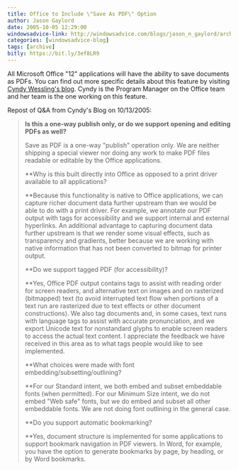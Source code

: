 ```yaml
---
title: Office to Include \"Save As PDF\" Option
author: Jason Gaylord
date: 2005-10-05 12:29:00
windowsadvice-link: http://windowsadvice.com/blogs/jason_n_gaylord/archive/2005/10/19/Office-12-Save-As-PDF-Announced.aspx
categories: [windowsadvice-blog]
tags: [archive]
bitly: https://bit.ly/3ef8LR9
---
```


All Microsoft Office "12" applications will have the ability to save documents as PDFs. You can find out more specific details about this feature by visiting [Cyndy Wessling's blog](http://blogs.msdn.com/cyndy_wessling/default.aspx). Cyndy is the Program Manager on the Office team and her team is the one working on this feature.  
  
Repost of Q&A from Cyndy's Blog on 10/13/2005:  
  
> **Is this a one-way publish only, or do we support opening and editing PDFs as well?**  
>   
> Save as PDF is a one-way "publish" operation only. We are neither shipping a special viewer nor doing any work to make PDF files readable or editable by the Office applications.  
>   
> **Why is this built directly into Office as opposed to a print driver available to all applications?  
>   
> **Because this functionality is native to Office applications, we can capture richer document data further upstream than we would be able to do with a print driver. For example, we annotate our PDF output with tags for accessibility and we support internal and external hyperlinks. An additional advantage to capturing document data further upstream is that we render some visual effects, such as transparency and gradients, better because we are working with native information that has not been converted to bitmap for printer output.  
>   
> **Do we support tagged PDF (for accessibility)?  
>   
> **Yes, Office PDF output contains tags to assist with reading order for screen readers, and alternative text on images and on rasterized (bitmapped) text (to avoid interrupted text flow when portions of a text run are rasterized due to text effects or other document constructions). We also tag documents and, in some cases, text runs with language tags to assist with accurate pronunciation, and we export Unicode text for nonstandard glyphs to enable screen readers to access the actual text content. I appreciate the feedback we have received in this area as to what tags people would like to see implemented.  
>   
> **What choices were made with font embedding/subsetting/outlining?  
>   
> **For our Standard intent, we both embed and subset embeddable fonts (when permitted). For our Minimum Size intent, we do not embed "Web safe" fonts, but we do embed and subset all other embeddable fonts. We are not doing font outlining in the general case.  
>   
> **Do you support automatic bookmarking?  
>   
> **Yes, document structure is implemented for some applications to support bookmark navigation in PDF viewers. In Word, for example, you have the option to generate bookmarks by page, by heading, or by Word bookmarks.